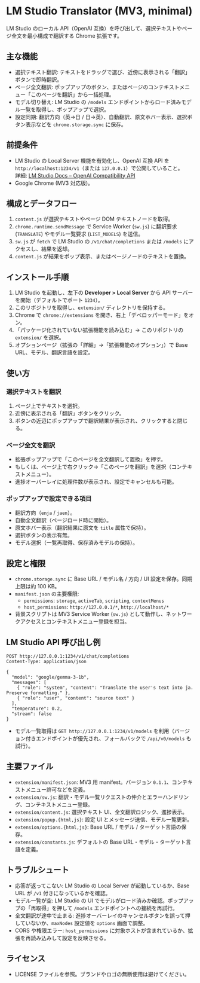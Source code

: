 # LM Studio Translator (MV3, minimal)

LM Studio のローカル API（OpenAI 互換）を呼び出して、選択テキストやページ全文を最小構成で翻訳する Chrome 拡張です。

## 主な機能
- 選択テキスト翻訳: テキストをドラッグで選び、近傍に表示される「翻訳」ボタンで即時翻訳。
- ページ全文翻訳: ポップアップのボタン、またはページのコンテキストメニュー「このページを翻訳」から一括処理。
- モデル切り替え: LM Studio の `/models` エンドポイントからロード済みモデル一覧を取得し、ポップアップで選択。
- 設定同期: 翻訳方向（英→日 / 日→英）、自動翻訳、原文ホバー表示、選択ボタン表示などを `chrome.storage.sync` に保存。

## 前提条件
- LM Studio の Local Server 機能を有効化し、OpenAI 互換 API を `http://localhost:1234/v1`（または `127.0.0.1`）で公開していること。  
  詳細: [LM Studio Docs – OpenAI Compatibility API](https://lmstudio.ai/docs/local-server/openai-compatibility-api)
- Google Chrome (MV3 対応版)。

## 構成とデータフロー
1. `content.js` が選択テキストやページ DOM テキストノードを取得。
2. `chrome.runtime.sendMessage` で Service Worker (`sw.js`) に翻訳要求 (`TRANSLATE`) やモデル一覧要求 (`LIST_MODELS`) を送信。
3. `sw.js` が `fetch` で LM Studio の `/v1/chat/completions` または `/models` にアクセスし、結果を返却。
4. `content.js` が結果をポップ表示、またはページノードのテキストを置換。

## インストール手順
1. LM Studio を起動し、左下の **Developer > Local Server** から API サーバーを開始（デフォルトでポート `1234`）。
2. このリポジトリを取得し、`extension/` ディレクトリを保持する。
3. Chrome で `chrome://extensions` を開き、右上「デベロッパーモード」をオン。
4. 「パッケージ化されていない拡張機能を読み込む」→ このリポジトリの `extension/` を選択。
5. オプションページ（拡張の「詳細」→「拡張機能のオプション」）で Base URL、モデル、翻訳言語を設定。

## 使い方
### 選択テキストを翻訳
1. ページ上でテキストを選択。
2. 近傍に表示される「翻訳」ボタンをクリック。
3. ボタンの近辺にポップアップで翻訳結果が表示され、クリックすると閉じる。

### ページ全文を翻訳
- 拡張ポップアップで「このページを全文翻訳して置換」を押す。
- もしくは、ページ上で右クリック→「このページを翻訳」を選択（コンテキストメニュー）。
- 進捗オーバーレイに処理件数が表示され、設定でキャンセルも可能。

### ポップアップで設定できる項目
- 翻訳方向（`enja` / `jaen`）。
- 自動全文翻訳（ページロード時に開始）。
- 原文ホバー表示（翻訳結果に原文を `title` 属性で保持）。
- 選択ボタンの表示有無。
- モデル選択（一覧再取得、保存済みモデルの保持）。

## 設定と権限
- `chrome.storage.sync` に Base URL / モデル名 / 方向 / UI 設定を保存。同期上限は約 100 KB。
- `manifest.json` の主要権限:
  - `permissions`: `storage`, `activeTab`, `scripting`, `contextMenus`
  - `host_permissions`: `http://127.0.0.1/*`, `http://localhost/*`
- 背景スクリプトは MV3 Service Worker (`sw.js`) として動作し、ネットワークアクセスとコンテキストメニュー登録を担当。

## LM Studio API 呼び出し例
```http
POST http://127.0.0.1:1234/v1/chat/completions
Content-Type: application/json

{
  "model": "google/gemma-3-1b",
  "messages": [
    { "role": "system", "content": "Translate the user's text into ja. Preserve formatting." },
    { "role": "user", "content": "source text" }
  ],
  "temperature": 0.2,
  "stream": false
}
```
- モデル一覧取得は `GET http://127.0.0.1:1234/v1/models` を利用（バージョン付きエンドポイントが優先され、フォールバックで `/api/v0/models` も試行）。

## 主要ファイル
- `extension/manifest.json`: MV3 用 manifest。バージョン `0.1.1`、コンテキストメニュー許可などを定義。
- `extension/sw.js`: 翻訳・モデル一覧リクエストの仲介とエラーハンドリング、コンテキストメニュー登録。
- `extension/content.js`: 選択テキスト UI、全文翻訳ロジック、進捗表示。
- `extension/popup.{html,js}`: 設定 UI とメッセージ送信、モデル一覧更新。
- `extension/options.{html,js}`: Base URL / モデル / ターゲット言語の保存。
- `extension/constants.js`: デフォルトの Base URL・モデル・ターゲット言語を定義。

## トラブルシュート
- 応答が返ってこない: LM Studio の Local Server が起動しているか、Base URL が `/v1` 付きになっているかを確認。
- モデル一覧が空: LM Studio の UI でモデルがロード済みか確認。ポップアップの「再取得」を押して `/models` エンドポイントへの接続を再試行。
- 全文翻訳が途中で止まる: 進捗オーバーレイのキャンセルボタンを誤って押していないか、`maxNodes` 設定値を `options` 画面で調整。
- CORS や権限エラー: `host_permissions` に対象ホストが含まれているか、拡張を再読み込みして設定を反映させる。

## ライセンス
- LICENSE ファイルを参照。ブランドやロゴの無断使用は避けてください。
